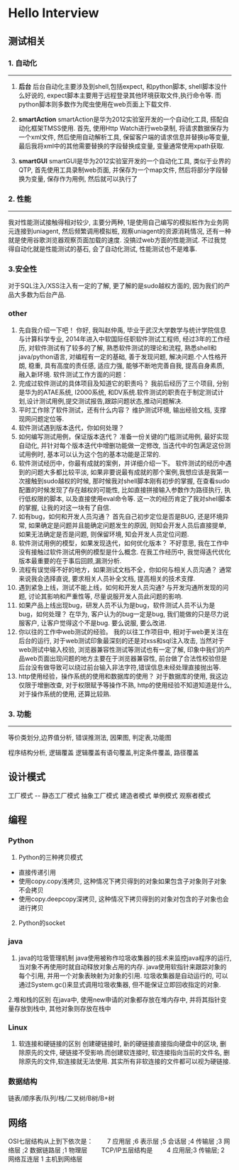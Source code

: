 Hello Interview
===
## 测试相关
### 1. 自动化
---
1. **后台**
后台自动化主要涉及到shell,包括expect, 和python脚本, shell脚本没什么好说的, expect脚本主要用于远程登录其他环境获取文件,执行命令等. 而python脚本则多数作为爬虫使用在web页面上下载文件.

2. **smartAction**
smartAction是华为2012实验室开发的一个自动化工具, 搭配自动化框架TMSS使用. 首先, 使用Http Watch进行web录制, 将请求数据保存为一个xml文件, 然后使用自动解析工具, 保留客户端的请求信息并替换ip等变量, 最后我将xml中的其他需要替换的字段替换成变量, 变量通常使用xpath获取.

3. **smartGUI**
smartGUI是华为2012实验室开发的一个自动化工具, 类似于业界的QTP, 首先使用工具录制web页面, 并保存为一个map文件, 然后将部分字段替换为变量, 保存作为用例, 然后就可以执行了

### 2. 性能
***
我对性能测试接触得相对较少, 主要分两种, 1是使用自己编写的模拟桩作为业务网元连接到uniagent, 然后频繁调用模拟桩, 观察uniagent的资源消耗情况, 还有一种就是使用谷歌浏览器观察页面加载的速度. 没搞过web方面的性能测试. 不过我觉得自动化就是性能测试的基石, 会了自动化测试, 性能测试也不是难事.

### 3.安全性
对于SQL注入/XSS注入有一定的了解, 更了解的是sudo越权方面的, 因为我们的产品大多数为后台产品.

### other
 1. 先自我介绍一下吧！
    你好, 我叫赵仲禹, 毕业于武汉大学数学与统计学院信息与计算科学专业, 2014年进入中软国际任职软件测试工程师, 经过3年的工作经历, 对软件测试有了较多的了解, 熟悉软件测试的理论和流程, 熟悉shell和java/python语言, 对编程有一定的基础, 善于发现问题, 解决问题.个人性格开朗, 稳重, 具有高度的责任感, 适应力强, 能够不断地完善自我, 提高自身素质, 融入新环境.
软件测试工作方面的问题：
   2. 完成过软件测试的具体项目及知道它的职责吗？
      我前后经历了三个项目, 分别是华为的ATAE系统, I2000系统, 和DV系统.软件测试的职责在于制定测试计划,设计测试用例,提交测试报告,跟踪问题状态,推动问题解决.
   3. 平时工作除了软件测试，还有什么内容？
      维护测试环境, 输出经验文档, 支撑现网问题定位等.
   4. 软件测试遇到版本迭代，你如何处理？
   5. 如何编写测试用例，保证版本迭代？
      准备一份关键的门槛测试用例, 最好实现自动化, 并针对每个版本迭代中增删功能做一定修改, 当迭代中的包满足这份测试用例时, 基本可以认为这个包的基本功能是正常的.
   6. 软件测试经历中，你最有成就的案例，并详细介绍一下。
      软件测试的经历中遇到的问题大多都比较平淡, 如果非要说最有成就的那个案例,我想应该是我第一次接触到sudo越权的时候, 那时候我对shell脚本刚有初步的掌握, 在查看sudo配置的时候发现了存在越权的可能性, 比如直接拼接输入参数作为路径执行, 执行低权限的脚本, 以及直接使用eval命令等. 这一次的经历肯定了我对shell脚本的掌握, 让我的对这一块有了自信.
   7. 如有bug，如何和开发人员沟通？
      首先自己初步定位是否是BUG, 还是环境异常, 如果确定是问题并且能确定问题发生的原因, 则知会开发人员后直接提单, 如果无法确定是否是问题, 则保留环境, 知会开发人员定位问题.
   8. 软件测试用例的模型，如果发现迭代，如何优化版本？
      不好意思, 我在工作中没有接触过软件测试用例的模型是什么概念. 在我工作经历中, 我觉得迭代优化版本最重要的在于事后回顾,漏测分析.
   9. 流程有误觉得不好的地方，如果测试文档不全，你如何与相关人员沟通？
      通常来说我会选择直说, 要求相关人员补全文档, 提高相关的技术支撑.
   10. 遇到紧急上线，测试不能上线，如何和开发人员沟通?
       与开发沟通所发现的问题, 讨论其影响和严重性等, 尽量说服开发人员此问题的影响.
   11. 如果产品上线出现bug，研发人员不认为是bug，软件测试人员不认为是bug，如何处理？
       在华为, 客户认为的bug一定是bug, 我们能做的只是尽力说服客户, 让客户觉得这个不是bug. 要么说服, 要么改进.
   12. 你以往的工作中web测试的经验。
       我的以往工作项目中, 相对于web更关注在后台的运行, 对于web测试印象最深刻的还是对xss和sql注入攻击, 当然对于web测试中输入校验, 浏览器兼容性测试等测试也有一定了解, 印象中我们的产品web页面出现问题的地方主要在于浏览器兼容性, 前台做了合法性校验但是后台没有做导致可以绕过前台输入非法字符,错误信息未经处理直接抛出等.
   13. http使用经验，操作系统的使用和数据库的使用？
       对于数据库的使用, 我这边仅限于增删改查, 对于权限赋予等操作不熟, http的使用经验不知道知道是什么, 对于操作系统的使用, 还算比较熟.
### 3. 功能
***
等价类划分,边界值分析, 错误推测法, 因果图, 判定表,功能图

程序结构分析, 逻辑覆盖
逻辑覆盖有语句覆盖,判定条件覆盖, 路径覆盖

## 设计模式

工厂模式 -- 静态工厂模式
抽象工厂模式
建造者模式
单例模式
观察者模式

## 编程
### Python
1. Python的三种拷贝模式
* 直接传递引用
* 使用copy.copy浅拷贝, 这种情况下拷贝得到的对象如果包含子对象则子对象不会拷贝
* 使用copy.deepcopy深拷贝, 这种情况下拷贝得到的对象对包含的子对象也会进行拷贝

2. Python的socket


### java
1. java的垃圾管理机制
java使用被称作垃圾收集器的技术来监控java程序的运行, 当对象不再使用时就自动释放对象占用的内存. java使用软指针来跟踪对象的每个引用, 并用一个对象表映射为对象的引用.
垃圾收集器是自动运行的, 可以通过System.gc()来显式调用垃圾收集器, 但不能保证立即回收指定的对象.

2.堆和栈的区别
在java中, 使用new申请的对象都存放在堆内存中, 并将其指针变量存放到栈中, 其他对象则存放在栈中


### Linux
1. 软连接和硬链接的区别
创建硬链接时, 新的硬链接直接指向硬盘中的区块, 删除原先的文件, 硬链接不受影响.而创建软连接时, 软连接指向当前的文件名, 删除原先的文件,软连接就无法使用. 其实所有非软连接的文件都可以视为硬链接.

### 数据结构
链表/顺序表/队列/栈/二叉树/B树/B+树

## 网络
OSI七层结构从上到下依次是：
　　7 应用层 ;6 表示层 ;5 会话层 ;4 传输层 ;3 网络层 ;2 数据链路层 ;1 物理层
　　TCP/IP五层结构是
　　4 应用层;3 传输层; 2 网络互连层 1 主机到网络层



